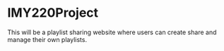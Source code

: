 # IMY220Project
This will be a playlist sharing website where users can create share and manage their own playlists. 


